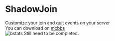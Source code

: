 # ShadowJoin  
Customize your join and quit events on your server  
You can download on [mcbbs](https://www.mcbbs.net/forum.php?mod=viewthread&tid=1456590)  
![bstats](https://bstats.org/signatures/bukkit/ShadowJoin.svg)
Still need to be completed.
